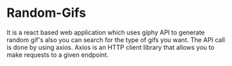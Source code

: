 # Random-Gifs
It is a react based web application which uses giphy API to generate random gif's also you can search for the type of gifs you want. The API call is done by using axios. Axios is an HTTP client library that allows you to make requests to a given endpoint.
